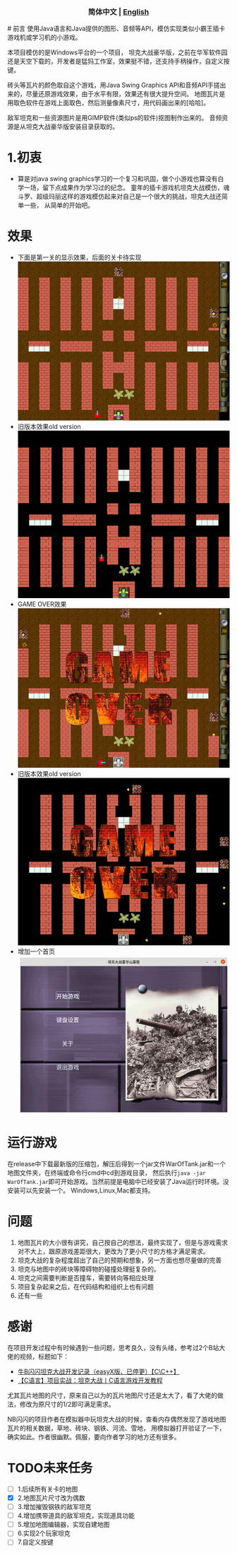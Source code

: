 <h3 align="center">简体中文 | <a href="README-en.md">English</a></h3>
# 前言
使用Java语言和Java提供的图形、音频等API，模仿实现类似小霸王插卡游戏机或学习机的小游戏。

本项目模仿的是Windows平台的一个项目，
坦克大战豪华版，之前在华军软件园还是天空下载的，开发者是猛犸工作室，效果挺不错，还支持手柄操作，自定义按键。

砖头等瓦片的颜色取自这个游戏，用Java Swing Graphics API和音频API手搓出来的，尽量还原游戏效果，由于水平有限，效果还有很大提升空间。
地图瓦片是用取色软件在游戏上面取色，然后测量像素尺寸，用代码画出来的[哈哈]。

敌军坦克和一些资源图片是用GIMP软件(类似ps的软件)抠图制作出来的。 音频资源是从坦克大战豪华版安装目录获取的。

# 1.初衷
* 算是对java swing graphics学习的一个复习和巩固，做个小游戏也算没有白学一场，留下点成果作为学习过的纪念。
童年的插卡游戏机坦克大战模仿，魂斗罗、超级玛丽这样的游戏模仿起来对自己是一个很大的挑战，坦克大战还简单一些，
从简单的开始吧。

# 效果
* 下面是第一关的显示效果，后面的关卡待实现
  ![alt tag](screenshot/stage1_new.png)
* 旧版本效果old version  
  ![alt tag](screenshot/stage1.png)
* GAME OVER效果
  ![alt tag](screenshot/game_over_new.png)
* 旧版本效果old version
  ![alt tag](screenshot/game_over.png)
* 增加一个首页
  ![alt tag](screenshot/main.png)

# 运行游戏
在release中下载最新版的压缩包，解压后得到一个jar文件WarOfTank.jar和一个地图文件夹，在终端或命令行cmd中cd到游戏目录，
然后执行`java -jar WarOfTank.jar`即可开始游戏。当然前提是电脑中已经安装了Java运行时环境。没安装可以先安装一个。
Windows,Linux,Mac都支持。

# 问题
1. 地图瓦片的大小很有讲究，自己按自己的想法，最终实现了，但是与游戏需求对不大上，跟原游戏差距很大，更改为了更小尺寸的方格才满足需求。
2. 坦克大战的复杂程度超出了自己的预期和想象，另一方面也想尽量做的完善
3. 坦克与地图中的砖块等障碍物的碰撞处理挺复杂的。
4. 坦克之间需要判断是否撞车，需要转向等相应处理
5. 项目复杂起来之后，在代码结构和组织上也有问题
6. 还有一些

# 感谢
在项目开发过程中有时候遇到一些问题，思考良久，没有头绪，参考过2个B站大佬的视频，标题如下：
* [牛B闪闪坦克大战开发记录（easyX版、已停更）【C\C++】](https://www.bilibili.com/video/BV1cE411o7Gj)
* [【C语言】项目实战：坦克大战丨C语言游戏开发教程](https://www.bilibili.com/video/BV1Ji4y117jk)

尤其瓦片地图的尺寸，原来自己以为的瓦片地图尺寸还是太大了，看了大佬的做法，修改为原尺寸的1/2即可满足需求。

NB闪闪的项目作者在模拟器中玩坦克大战的时候，查看内存偶然发现了游戏地图瓦片的相关数据，草地、砖块、钢铁、河流、雪地，
用模拟器打开验证了一下，确实如此。作者很幽默。佩服，要向作者学习的地方还有很多。

# TODO未来任务
- [ ] 1.后续所有关卡的地图
- [x] 2.地图瓦片尺寸改为偶数
- [ ] 3.增加摧毁钢铁的敌军坦克
- [ ] 4.增加携带道具的敌军坦克，实现道具功能
- [ ] 5.增加地图编辑器，实现自建地图
- [ ] 6.实现2个玩家坦克
- [ ] 7.自定义按键